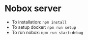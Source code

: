 # Nobox server

- To installation: `npm install`
- To setup docker: `npm run setup`
- To run nobox: `npm run start:debug`
